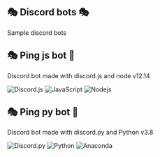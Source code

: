 🎭 Discord bots  🎭
------------------------------------------------------------
 Sample discord bots
 
 🎭 Ping js bot 🎱 
 ------------------------------------------------------------
 Discord bot made with discord.js and node v12.14
 
![Discord.js](https://img.shields.io/badge/-Discord.js-black?style=flat-square&logo=Discord)
![JavaScript](https://img.shields.io/badge/-JavaScript-black?style=flat-square&logo=javascript)
![Nodejs](https://img.shields.io/badge/-Node.js-black?style=flat-square&logo=Node.js)

🎭 Ping py bot 🎱 
 ------------------------------------------------------------
 Discord bot made with discord.py and Python v3.8
 
![Discord.py](https://img.shields.io/badge/-Discord.py-black?style=flat-square&logo=Discord)
![Python](https://img.shields.io/badge/-Python-black?style=flat-square&logo=Python)
![Anaconda](https://img.shields.io/badge/-Anaconda-42B029?style=flat-square&logo=Anaconda&logoColor=white)


